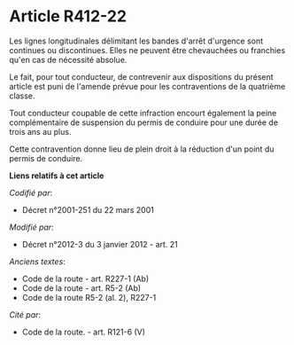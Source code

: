 # Article R412-22

Les lignes longitudinales délimitant les bandes d'arrêt d'urgence sont continues ou discontinues. Elles ne peuvent être
chevauchées ou franchies qu'en cas de nécessité absolue.

Le fait, pour tout conducteur, de contrevenir aux dispositions du présent article est puni de l'amende prévue pour les
contraventions de la quatrième classe.

Tout conducteur coupable de cette infraction encourt également la peine complémentaire de suspension du permis de conduire
pour une durée de trois ans au plus.

Cette contravention donne lieu de plein droit à la réduction d'un point du permis de conduire.

**Liens relatifs à cet article**

_Codifié par_:

  - Décret n°2001-251 du 22 mars 2001

_Modifié par_:

  - Décret n°2012-3 du 3 janvier 2012 - art. 21

_Anciens textes_:

  - Code de la route - art. R227-1 (Ab)
  - Code de la route - art. R5-2 (Ab)
  - Code de la route R5-2 (al. 2), R227-1

_Cité par_:

  - Code de la route. - art. R121-6 (V)
